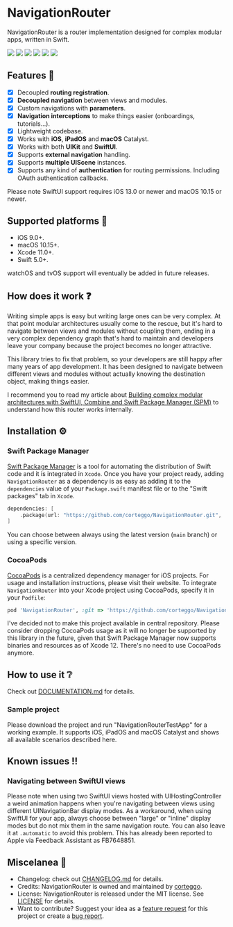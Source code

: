 # NavigationRouter

NavigationRouter is a router implementation designed for complex modular apps, written in Swift.

<p>
    <img src='https://github.com/corteggo/NavigationRouter/workflows/build/badge.svg'>
    <img src='https://github.com/corteggo/NavigationRouter/workflows/test/badge.svg'>
        <a href="https://codecov.io/gh/corteggo/NavigationRouter"><img src="https://codecov.io/gh/corteggo/NavigationRouter/branch/main/graph/badge.svg" /></a>
    <img src='https://img.shields.io/github/v/tag/corteggo/NavigationRouter?color=lightGray&label=version'>
    <img src='https://img.shields.io/github/license/corteggo/NavigationRouter?color=lightGray'>
    <a href='https://twitter.com/corteggo'><img src='https://img.shields.io/badge/twitter-@corteggo-lightGray.svg?style=flat&label=contact'></a>
</p>

## Features :star2:

- [x] Decoupled **routing registration**.
- [x] **Decoupled navigation** between views and modules.
- [x] Custom navigations with **parameters**.
- [x] **Navigation interceptions** to make things easier (onboardings, tutorials...).
- [x] Lightweight codebase.
- [x] Works with **iOS**, **iPadOS** and **macOS** Catalyst.
- [x] Works with both **UIKit** and **SwiftUI**.
- [x] Supports **external navigation** handling.
- [x] Supports **multiple UIScene** instances.
- [x] Supports any kind of **authentication** for routing permissions. Including OAuth authentication callbacks.

Please note SwiftUI support requires iOS 13.0 or newer and macOS 10.15 or newer.

## Supported platforms :iphone:

* iOS 9.0+.
* macOS 10.15+.
* Xcode 11.0+.
* Swift 5.0+.

watchOS and tvOS support will eventually be added in future releases.

## How does it work :question:

Writing simple apps is easy but writing large ones can be very complex. At that point modular architectures usually come to the rescue, but it's hard to navigate between views and modules without coupling them, ending in a very complex dependency graph that's hard to maintain and developers leave your company because the project becomes no longer attractive.

This library tries to fix that problem, so your developers are still happy after many years of app development. It has been designed to navigate between different views and modules without actually knowing the destination object, making things easier.

I recommend you to read my article about [Building complex modular architectures with SwiftUI, Combine and Swift Package Manager (SPM)](https://medium.com/cristian-ortega/modular-architectures-swiftui-combine-swift-package-manager-80820b4ff463) to understand how this router works internally.

## Installation :gear:

### Swift Package Manager

[Swift Package Manager](https://swift.org/package-manager/) is a tool for automating the distribution of Swift code and it is integrated in `Xcode`. Once you have your project ready, adding `NavigationRouter` as a dependency is as easy as adding it to the `dependencies` value of your `Package.swift` manifest file or to the "Swift packages" tab in `Xcode`.

```swift
dependencies: [
    .package(url: "https://github.com/corteggo/NavigationRouter.git", .branch("main"))
]
```

You can choose between always using the latest version (`main` branch) or using a specific version.

### CocoaPods

[CocoaPods](https://cocoapods.org) is a centralized dependency manager for iOS projects. For usage and installation instructions, please visit their website. To integrate `NavigationRouter` into your Xcode project using CocoaPods, specify it in your `Podfile`:

```ruby
pod 'NavigationRouter', :git => 'https://github.com/corteggo/NavigationRouter.git', :branch => 'main'
```

I've decided not to make this project available in central repository. Please consider dropping CocoaPods usage as it will no longer be supported by this library in the future, given that Swift Package Manager now supports binaries and resources as of Xcode 12. There's no need to use CocoaPods anymore.

## How to use it :grey_question:

Check out [DOCUMENTATION.md](https://github.com/corteggo/NavigationRouter/blob/main/DOCUMENTATION.md) for details.

### Sample project

Please download the project and run "NavigationRouterTestApp" for a working example. It supports iOS, iPadOS and macOS Catalyst and shows all available scenarios described here.

## Known issues :bangbang:

### Navigating between SwiftUI views
Please note when using two SwiftUI views hosted with UIHostingController a weird animation happens when you're navigating between views using different UINavigationBar display modes. As a workaround, when using SwiftUI for your app, always choose between "large" or "inline" display modes but do not mix them in the same navigation route. You can also leave it at `.automatic` to avoid this problem. This has already been reported to Apple via Feedback Assistant as FB7648851.

## Miscelanea :busstop:

* Changelog: check out [CHANGELOG.md](https://github.com/corteggo/NavigationRouter/blob/main/CHANGELOG.md) for details.
* Credits: NavigationRouter is owned and maintained by [corteggo](https://www.linkedin.com/in/corteggo/).
* License: NavigationRouter is released under the MIT license. See [LICENSE](https://github.com/corteggo/NavigationRouter/blob/master/LICENSE) for details.
* Want to contribute? Suggest your idea as a [feature request](https://github.com/corteggo/NavigationRouter/issues/new?assignees=&labels=&template=&title=) for this project or create a [bug report](https://github.com/corteggo/NavigationRouter/issues/new?assignees=&labels=&template=.md&title=).
